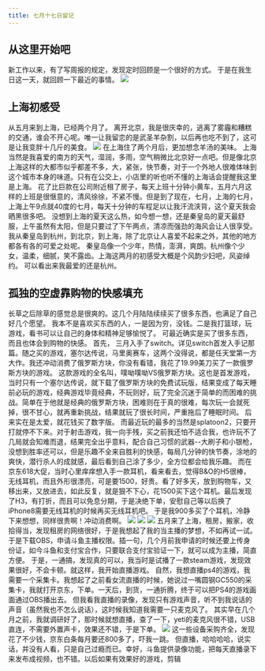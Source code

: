 ```yaml
---
title: 七月十七日留记
---
```

## 从这里开始吧
新工作以来，有了写周报的规定，发现定时回顾是一个很好的方式。
于是在我生日这一天，就回顾一下最近的事情。
![](https://user-gold-cdn.xitu.io/2017/7/17/2bd483bf86724931385256f5b8747122)
## 上海初感受
从五月来到上海，已经两个月了。
离开北京，我是很庆幸的，逃离了雾霾和糟糕的交通，谁会不开心呢。唯一让我留恋的是武圣羊杂割，以后再也吃不到了，这可是让我变胖十几斤的美食。
![](https://user-gold-cdn.xitu.io/2017/7/17/889c450bf6094fc0fa50d6736e59d92a)
在上海住了两个月后，更加想念羊汤的美味。
上海当然是我喜爱的南方的天气，湿润，多雨，空气稍微比北京好一点吧。但是像北京上海这样的大都市似乎都差不多，大，紧张，快节奏，对于一个外地人很难体味到这个城市本身的味道。只有在公交上，小店里的听也听不懂的上海话会提醒我这里是上海。
花了比巨款在公司附近租了房子，每天上班十分钟小黄车，五月六月这样的上班是很惬意的，清风徐徐，不紧不慢。但是到了现在，七月，上海的七月，上海上午9点就40度的七月，每天十分钟的车程足以让我汗流浃背，这个夏天我会晒黑很多吧。
没想到上海的夏天这么热，如今想一想，还是秦皇岛的夏天最舒服，上午虽然有太阳，但是只要过了下午两点，清凉而强劲的海风会让人很享受。
我从秦皇岛到杭州，到北京，到上海，除了北京让人喜爱不起来之外，其他的地方都各有各的可爱之处呢。
秦皇岛像一个少年，热情，澎湃，爽朗。杭州像个少女，温柔，细腻，笑不露齿。上海这两月的初感受大概是个风韵少妇吧，风姿绰约。
可以看出来我最爱的还是杭州。
## 孤独的空虚靠购物的快感填充
长草之后除草的感觉总是很爽的。这几个月陆陆续续买了很多东西，也满足了自己好几个愿望。
我本不是喜欢买东西的人，一是因为穷，没钱。二是我打篮球，玩游戏，看书可以让自己的身体和精神足够愉悦了。
可最近确实是买了很多东西，而且也体会到购物的快感。
首先， 三月入手了switch。详见switch首发入手记那篇。随之买的游戏，塞尔达传说，马里奥赛车，这两个没得说，都是任天堂第一方大作。我还冲动消费了俄罗斯方块，你没有看错，我花了19.99美刀买了一款俄罗斯方块的游戏。
这款游戏的全名叫，噗呦噗呦VS俄罗斯方块。这也是首发游戏，当时只有一个塞尔达传说，就下载了俄罗斯方块的免费试玩版，结果变成了每天睡前必玩的游戏，经典游戏毕竟经典，不玩则好，玩了完全沉迷于简单的而困难的挑战。简单在于他就是经典的俄罗斯方块，困难则在于真的很难，每次玩一会就死掉，很不甘心，就再重新挑战，结果就玩了很长时间，严重拖后了睡眠时间。
后来实在是太爱，就花钱买了数字版。
而最近玩的最多的当然是splatoon2，只要开打就停不下来。对于射击游戏，我一向手残，买之前我还怕不适合我，也许玩不了几局就会知难而退，结果完全出乎意料，配合自己习惯的武器--大刷子和小银枪，没想到胜率还可以，但是乐趣不全来自胜利的快感，每局几分钟的快节奏，涂地的爽快，潜行杀人的成就感，最后看到自己涂了多少，全方位都会给我乐趣。
而在京东618大促，当时心里痒痒想入手一款耳机，看来看去，觉得B&O的H5很棒，无线耳机，而且外形很漂亮，可是要1500，好贵。看了好多天，放到购物车，又移出来，又放进去，如此反复，就是狠不下心，花1500买下这个耳机。最后发现了H3，有打折，而且可以免息分期，于是决绝下单，安慰自己等以后换了iPhone8需要无线耳机的时候再买无线耳机吧。
于是我900多买了个耳机，冷静下来想想，同样很贵啊！冲动消费啊。
![](https://user-gold-cdn.xitu.io/2017/8/16/e9115b33b12b6c481fe544a64b74c1d3)
![](https://user-gold-cdn.xitu.io/2017/8/16/27965486ed7d97c37a9f7e768d8c064a)
![](https://user-gold-cdn.xitu.io/2017/8/16/6a432e189c362de13b67335b5ba113bb)
五月来了上海，租房，搬家，收拾得当，发现租房的网络很好，于是我想起了我的当主播的梦想，不如再试一试。于是下载OBS，申请斗鱼主播权限。插一句，几个月前我申请的时候还要上传身份证，如今斗鱼和支付宝合作，只要联合支付宝验证一下，就可以成为主播，简直方便。
于是，一通搞，发现真的可以，我当时是试播了一款steam游戏，发现效果很好，不会卡顿。就这样，我开始直播游戏。
自然，我想直播ps4的游戏，我需要一个采集卡。我想起了之前看女流直播的时候，她说过一嘴圆钢GC550的采集卡，我就打开京东，下单。一天后，到货，一通折腾，终于可以把PS4的游戏画面通过OBS播出去。
但我看我直播的录像，发现只有游戏声音，听不到我说话的声音（虽然我也不怎么说话），这时候我知道我需要一只麦克风了。
其实早在几个月之前，我就调研好了，那时候就想直播，查了一下，yeti的麦克风很不错，USB直连，不需要外置声卡，效果还不错，于是下单。
![](https://user-gold-cdn.xitu.io/2017/8/16/905c195cbba0d9778cdac4bf7b32dfb4)
这一些设备采购齐全，发现花了不少钱，京东白条每月要还800多了，吓我一跳。
但直播，哈哈哈哈，说实话，并没有人看，只是自己过瘾而已。幸好，斗鱼提供录像功能，把每天直播录下来发布成视频，也不错。以后如果有效果好的游戏，剪辑




